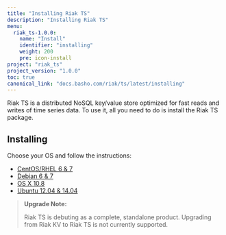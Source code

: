 ```yaml
---
title: "Installing Riak TS"
description: "Installing Riak TS"
menu:
  riak_ts-1.0.0:
    name: "Install"
    identifier: "installing"
    weight: 200
    pre: icon-install
project: "riak_ts"
project_version: "1.0.0"
toc: true
canonical_link: "docs.basho.com/riak/ts/latest/installing"
---
```



[AAE]: /riak/kv/2.1.3/learn/concepts/active-anti-entropy
[Centos]: rhel-centos/
[Debian]: debian-ubuntu/
[OSX]: mac-osx/
[Ubuntu]: debian-ubuntu/


Riak TS is a distributed NoSQL key/value store optimized for fast reads and writes of time series data. To use it, all you need to do is install the Riak TS package.
 

## Installing

Choose your OS and follow the instructions:

* [CentOS/RHEL 6 & 7][Centos]
* [Debian 6 & 7][Debian]
* [OS X 10.8][OSX]
* [Ubuntu 12.04 & 14.04][Ubuntu]


>**Upgrade Note:** 
>
>Riak TS is debuting as a complete, standalone product. Upgrading from Riak KV to Riak TS is not currently supported.

